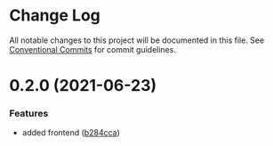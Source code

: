# Change Log

All notable changes to this project will be documented in this file.
See [Conventional Commits](https://conventionalcommits.org) for commit guidelines.

# 0.2.0 (2021-06-23)


### Features

* added frontend ([b284cca](https://github.com/devjayantmalik/sample/commit/b284cca8770559ac5c2a9172135e3630ed1e881a))
